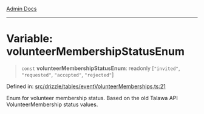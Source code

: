 [Admin Docs](/)

***

# Variable: volunteerMembershipStatusEnum

> `const` **volunteerMembershipStatusEnum**: readonly \[`"invited"`, `"requested"`, `"accepted"`, `"rejected"`\]

Defined in: [src/drizzle/tables/eventVolunteerMemberships.ts:21](https://github.com/Sourya07/talawa-api/blob/4e4298c85a0d2c28affa824f2aab7ec32b5f3ac5/src/drizzle/tables/eventVolunteerMemberships.ts#L21)

Enum for volunteer membership status.
Based on the old Talawa API VolunteerMembership status values.
